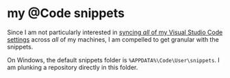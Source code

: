 # my @Code snippets

Since I am not particularly interested in [syncing _all_ of my Visual Studio Code settings](https://github.com/shanalikhan/code-settings-sync) across _all_ of my machines, I am compelled to get granular with the snippets.

On Windows, the default snippets folder is `%APPDATA%\Code\User\snippets`. I am plunking a repository directly in this folder.